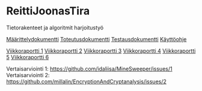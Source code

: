 # ReittiJoonasTira
Tietorakenteet ja algoritmit harjoitustyö

[Määrittelydokumentti](dokumentaatio/maarittelydokumentti.md)
[Toteutusdokumentti](dokumentaatio/toteutusdokumentti.md)
[Testausdokumentti](dokumentaatio/testausdokumentti.md)
[Käyttöohje](dokumentaatio/käyttöohje.md)

[Viikkoraportti 1](dokumentaatio/viikkoraportti1.md)
[Viikkoraportti 2](dokumentaatio/viikkoraportti2.md)
[Viikkoraportti 3](dokumentaatio/viikkoraportti3.md)
[Viikkoraportti 4](dokumentaatio/viikkoraportti4.md)
[Viikkoraportti 5](dokumentaatio/viikkoraportti5.md)
[Viikkoraportti 6](dokumentaatio/viikkoraportti6.md)


Vertaisarviointi 1: https://github.com/idaliisa/MineSweeper/issues/1
Vertaisarviointi 2: https://github.com/millalin/EncryptionAndCryptanalysis/issues/2
